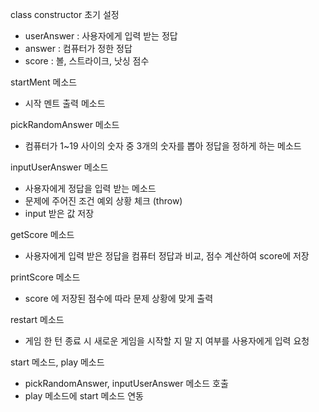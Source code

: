 class constructor 초기 설정

- userAnswer : 사용자에게 입력 받는 정답
- answer : 컴퓨터가 정한 정답
- score : 볼, 스트라이크, 낫싱 점수

startMent 메소드

- 시작 멘트 출력 메소드

pickRandomAnswer 메소드

- 컴퓨터가 1~19 사이의 숫자 중 3개의 숫자를 뽑아 정답을 정하게 하는 메소드

inputUserAnswer 메소드

- 사용자에게 정답을 입력 받는 메소드
- 문제에 주어진 조건 예외 상황 체크 (throw)
- input 받은 값 저장

getScore 메소드

- 사용자에게 입력 받은 정답을 컴퓨터 정답과 비교, 점수 계산하여 score에 저장

printScore 메소드

- score 에 저장된 점수에 따라 문제 상황에 맞게 출력

restart 메소드

- 게임 한 턴 종료 시 새로운 게임을 시작할 지 말 지 여부를 사용자에게 입력 요청

start 메소드, play 메소드

- pickRandomAnswer, inputUserAnswer 메소드 호출
- play 메소드에 start 메소드 연동
